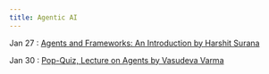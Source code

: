 ```yaml
---
title: Agentic AI
---
```


Jan 27
: [Agents and Frameworks: An Introduction by Harshit Surana](../lectures/week-5)

Jan 30
: [Pop-Quiz, Lecture on Agents by Vasudeva Varma](../lectures/week-5)